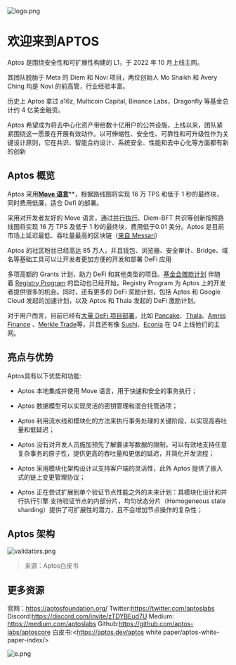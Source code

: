 ![logo.png](https://s2.loli.net/2024/11/28/qYmozW91tisH6aU.png)

# 欢迎来到APTOS

Aptos 是围绕安全性和可扩展性构建的 L1，于 2022 年 10 月上线主网。

其团队脱胎于 Meta 的 Diem 和 Novi 项目，两位创始人 Mo Shaikh 和 Avery Ching 均是 Novi 的前高管，行业经验丰富。

历史上 Aptos 拿过 a16z, Multicoin Capital, Binance Labs，Dragonfly 等基金总计约 4 亿美金融资。

Aptos 希望成为将去中心化资产带给数十亿用户的公共设施，上线以来，团队紧紧围绕这一愿景在开展有效动作。以可伸缩性、安全性、可靠性和可升级性作为关键设计原则，它在共识、智能合约设计、系统安全、性能和去中心化等方面都有新的创新

Aptos 概览
--------

Aptos 采用[**Move 语言**](https://github.com/diem/diem/blob/main/developers.diem.com/static/papers/diem-move-a-language-with-programmable-resources/2020-05-26.pdf)**，根据路线图将实现 16 万 TPS 和低于 1 秒的最终块，同时费用低廉，适合 Defi 的部署。

采用对开发者友好的 Move 语言，通过[并行执行](https://arxiv.org/pdf/2203.06871.pdf)、Diem-BFT 共识等创新按照路线图将实现 16 万 TPS 及低于 1 秒的最终块，费用低于0.01 美分。Aptos 是目前市场上延迟最低、吞吐量最高的区块链（[来自 Messari](https://www.bsc.news/post/aptos-emerges-as-frontrunners-for-fastest-time-to-finality-messari)）

Aptos 的社区粉丝已经高达 85 万人，并且钱包、浏览器、安全审计、Bridge、域名等基础工具可以让开发者更加方便的开发和部署 DeFi 应用

多项高额的 Grants 计划，助力 DeFi 和其他类型的项目。[基金会赠款计划](https://aptosfoundation.org/grants) 伴随着 [Registry Program](https://github.com/aptos-foundation/registry-projects/#readme) 的启动也已经开始，Registry Program 为 Aptos 上的开发者提供很多的机会。同时，还有更多的 DeFi 奖励计划，包括 Aptos 和 Google Cloud 发起的加速计划，以及 Aptos 和 Thala 发起的 DeFi 激励计划。

对于用户而言，目前已经有[大量 DeFi 项目部署](https://aptosfoundation.org/ecosystem/projects/defi)，比如 [Pancake](https://aptosfoundation.org/ecosystem/project/pancakeswap)、[Thala](https://twitter.com/ThalaLabs)、[Amnis Finance](https://amnis.finance/) 、[Merkle Trade](https://merkle.trade/)等，并且还有像 [Sushi](https://www.sushi.com/)、[Econia](https://www.econialabs.com/) 在 Q4 上线他们的主网。


## 亮点与优势

Aptos具有以下优势和功能:

* Aptos 本地集成并使用 Move 语言，用于快速和安全的事务执行； 

* Aptos 数据模型可以实现灵活的密钥管理和混合托管选项； 

* Aptos 利用流水线和模块化的方法来执行事务处理的关键阶段，以实现高吞吐量和低延迟； 

* Aptos 没有对开发人员施加预先了解要读写数据的限制，可以有效地支持任意复杂事务的原子性，提供更高的吞吐量和更低的延迟，并简化开发流程； 

* Aptos 采用模块化架构设计以支持客户端的灵活性，此外 Aptos 提供了嵌入式的链上变更管理协议；

* Aptos 正在尝试扩展到单个验证节点性能之外的未来计划：其模块化设计和并行执行引擎 支持验证节点的内部分片，均匀状态分片（Homogeneous state sharding）提供了可扩展性的潜力，且不会增加节点操作的复杂性；


## Aptos 架构

![validators.png](https://s2.loli.net/2024/11/28/TGe5PwpvqMQWlmh.png)

> 来源：Aptos白皮书



更多资源
--------------

官网：<https://aptosfoundation.org/>
Twitter:<https://twitter.com/aptoslabs>
Discord:<https://discord.com/invite/zTDYBEud7U>
Medium: <https://medium.com/aptoslabs>
Github:<https://github.com/aptos-labs/aptoscore>
白皮书:<https://aptos.dev/aptos white paper/aptos-white-paper-index/>

![e.png](https://s2.loli.net/2024/11/28/Txo2ZS6MF9RVbhY.png)
